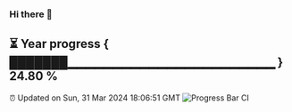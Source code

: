 ### Hi there 👋
⏳ Year progress { ███████▁▁▁▁▁▁▁▁▁▁▁▁▁▁▁▁▁▁▁▁▁▁▁ } 24.80 %
---
⏰ Updated on Sun, 31 Mar 2024 18:06:51 GMT
![Progress Bar CI](https://github.com/Moyi321/Moyi321/workflows/Progress%20Bar%20CI/badge.svg)
